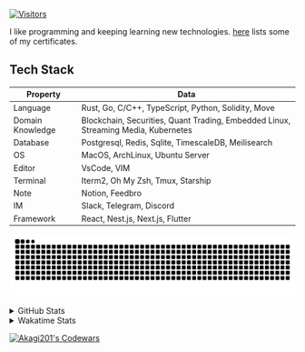 <!-- markdownlint-disable MD041 MD010 MD033 -->
[![Visitors](https://api.visitorbadge.io/api/daily?path=Akagi201%2FAkagi201&label=Visitors%20Today&countColor=%2337d67a)](https://visitorbadge.io/status?path=Akagi201%2FAkagi201)

I like programming and keeping learning new technologies. [here](https://github.com/Akagi201/blockchain) lists some of my certificates.

## Tech Stack

| Property         	| Data                                                                               	|
|------------------	|------------------------------------------------------------------------------------	|
| Language         	| Rust, Go, C/C++, TypeScript, Python, Solidity, Move                                 |
| Domain Knowledge 	| Blockchain, Securities, Quant Trading, Embedded Linux, Streaming Media, Kubernetes 	|
| Database         	| Postgresql, Redis, Sqlite, TimescaleDB, Meilisearch                                 |
| OS               	| MacOS, ArchLinux, Ubuntu Server                                                     |
| Editor           	| VsCode, VIM                                                                        	|
| Terminal          | Iterm2, Oh My Zsh, Tmux, Starship                                                   |
| Note             	| Notion, Feedbro                                                                    	|
| IM               	| Slack, Telegram, Discord                                                            |
| Framework         | React, Nest.js, Next.js, Flutter                                                   	|

[![github contribution grid snake animation](https://raw.githubusercontent.com/Akagi201/Akagi201/output/github-contribution-grid-snake.svg#gh-light-mode-only)](https://github.com/Akagi201)

<details>
<summary>GitHub Stats</summary>
  <a href="https://github.com/Akagi201"><img alt="Profile Detail" src="https://raw.githubusercontent.com/Akagi201/Akagi201/master/profile-summary-card-output/dracula/0-profile-details.svg" /></a>
  <a href="https://github.com/Akagi201"><img alt="Github Stats" src="https://raw.githubusercontent.com/Akagi201/Akagi201/master/profile-summary-card-output/dracula/3-stats.svg" /></a>
  <a href="https://github.com/Akagi201"><img alt="Lang By Commits" src="https://raw.githubusercontent.com/Akagi201/Akagi201/master/profile-summary-card-output/dracula/2-most-commit-language.svg" /></a>
</details>

<details>
<summary>Wakatime Stats</summary>
<br>

<!--START_SECTION:waka-->

```txt
From: 26 December 2023 - To: 02 January 2024

Total Time: 58 hrs 34 mins

Other        42 hrs 4 mins   ██████████████████░░░░░░░   71.83 %
Rust         8 hrs 51 mins   ███▓░░░░░░░░░░░░░░░░░░░░░   15.13 %
sh           4 hrs 41 mins   ██░░░░░░░░░░░░░░░░░░░░░░░   08.01 %
TypeScript   34 mins         ▒░░░░░░░░░░░░░░░░░░░░░░░░   00.98 %
Go           32 mins         ▒░░░░░░░░░░░░░░░░░░░░░░░░   00.93 %
Markdown     29 mins         ▒░░░░░░░░░░░░░░░░░░░░░░░░   00.85 %
TOML         25 mins         ▒░░░░░░░░░░░░░░░░░░░░░░░░   00.72 %
Makefile     18 mins         ░░░░░░░░░░░░░░░░░░░░░░░░░   00.54 %
YAML         10 mins         ░░░░░░░░░░░░░░░░░░░░░░░░░   00.31 %
Docker       10 mins         ░░░░░░░░░░░░░░░░░░░░░░░░░   00.30 %
```

<!--END_SECTION:waka-->

</details>

<a href="https://www.codewars.com/users/Akagi201"><img alt="Akagi201's Codewars" src="https://www.codewars.com/users/Akagi201/badges/small"></a>
